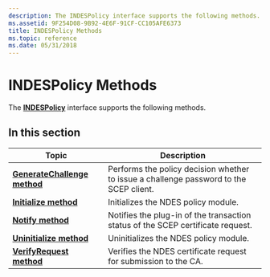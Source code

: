 ```yaml
---
description: The INDESPolicy interface supports the following methods.
ms.assetid: 9F254D08-9B92-4E6F-91CF-CC105AFE6373
title: INDESPolicy Methods
ms.topic: reference
ms.date: 05/31/2018
---
```


# INDESPolicy Methods

The [**INDESPolicy**](/windows/desktop/api/certpol/nn-certpol-indespolicy) interface supports the following methods.

## In this section



| Topic                                                                        | Description                                                                                       |
|------------------------------------------------------------------------------|---------------------------------------------------------------------------------------------------|
| [**GenerateChallenge method**](/windows/desktop/api/certpol/nf-certpol-indespolicy-generatechallenge)<br/> | Performs the policy decision whether to issue a challenge password to the SCEP client.<br/> |
| [**Initialize method**](/windows/desktop/api/certpol/nf-certpol-indespolicy-initialize)<br/>               | Initializes the NDES policy module.<br/>                                                    |
| [**Notify method**](/windows/desktop/api/certpol/nf-certpol-indespolicy-notify)<br/>                       | Notifies the plug-in of the transaction status of the SCEP certificate request.<br/>        |
| [**Uninitialize method**](/windows/desktop/api/certpol/nf-certpol-indespolicy-uninitialize)<br/>           | Uninitializes the NDES policy module.<br/>                                                  |
| [**VerifyRequest method**](/windows/desktop/api/certpol/nf-certpol-indespolicy-verifyrequest)<br/>         | Verifies the NDES certificate request for submission to the CA.<br/>                        |



 

 

 




